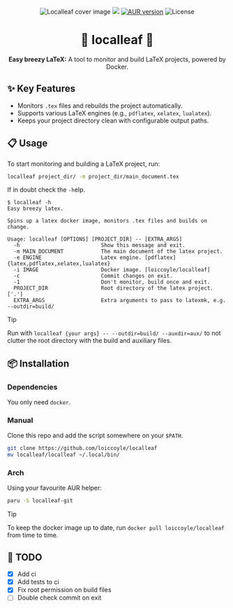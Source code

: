 <p align="center">
  <img src="https://loiccoyle.com/images/projects/localleaf/cover.png" alt="Localleaf cover image" />
  <a href="https://github.com/loiccoyle/localleaf/actions/workflows/ci.yml"><img src="https://github.com/loiccoyle/localleaf/actions/workflows/ci.yml/badge.svg"></a>
  <a href="https://aur.archlinux.org/packages/localleaf-git"><img src="https://img.shields.io/aur/version/localleaf-git" alt="AUR version"></a>
  <img src="https://img.shields.io/github/license/loiccoyle/localleaf" alt="License">
</p>
<h1 align="center">🍃 localleaf 🍃</h1>
<p align="center"><strong>Easy breezy LaTeX:</strong> A tool to monitor and build LaTeX projects, powered by Docker.</p>

## ✨ Key Features

- Monitors `.tex` files and rebuilds the project automatically.
- Supports various LaTeX engines (e.g., `pdflatex`, `xelatex`, `lualatex`).
- Keeps your project directory clean with configurable output paths.

## 📋 Usage

To start monitoring and building a LaTeX project, run:

```bash
localleaf project_dir/ -m project_dir/main_document.tex
```

If in doubt check the `-h`elp.

<!-- help start -->

```console
$ localleaf -h
Easy breezy latex.

Spins up a latex docker image, monitors .tex files and builds on change.

Usage: localleaf [OPTIONS] [PROJECT_DIR] -- [EXTRA_ARGS]
  -h                          Show this message and exit.
  -m MAIN_DOCUMENT            The main document of the latex project.
  -e ENGINE                   Latex engine. [pdflatex] {latex,pdflatex,xelatex,lualatex}
  -i IMAGE                    Docker image. [loiccoyle/localleaf]
  -c                          Commit changes on exit.
  -1                          Don't monitor, build once and exit.
  PROJECT_DIR                 Root directory of the latex project. ['.']
  EXTRA_ARGS                  Extra arguments to pass to latexmk, e.g. --outdir=build/
```

<!-- help end -->

> [!TIP]
> Run with `localleaf {your args} -- --outdir=build/ --auxdir=aux/` to not clutter the root directory with the build and auxiliary files.

## 📦 Installation

### Dependencies

You only need `docker`.

### Manual

Clone this repo and add the script somewhere on your `$PATH`.

```bash
git clone https://github.com/loiccoyle/localleaf
mv localleaf/localleaf ~/.local/bin/
```

### Arch

Using your favourite AUR helper:

```bash
paru -S localleaf-git
```

> [!TIP]
> To keep the docker image up to date, run `docker pull loiccoyle/localleaf` from time to time.

## 📜 TODO

- [x] Add ci
- [x] Add tests to ci
- [x] Fix root permission on build files
- [ ] Double check commit on exit

